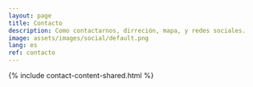 ```yaml
---
layout: page
title: Contacto
description: Como contactarnos, dirreción, mapa, y redes sociales.
image: assets/images/social/default.png
lang: es
ref: contacto
---
```


{% include contact-content-shared.html %}
